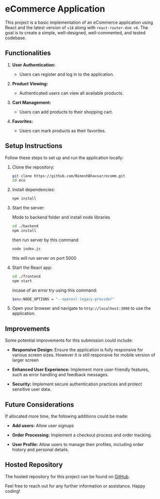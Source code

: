 # eCommerce Application

This project is a basic implementation of an eCommerce application using React and the latest version of `v18` along with `react-router-dom v6`. The goal is to create a simple, well-designed, well-commented, and tested codebase.

## Functionalities

1. **User Authentication:**
   - Users can register and log in to the application.

2. **Product Viewing:**
   - Authenticated users can view all available products.

3. **Cart Management:**
   - Users can add products to their shopping cart.
   
4. **Favorites:**
   - Users can mark products as their favorites.

## Setup Instructions

Follow these steps to set up and run the application locally:

1. Clone the repository:
   ```bash
   git clone https://github.com/NimeshBhavsar/ecomm.git
   cd eco
   ```

2. Install dependencies:
   ```bash
   npm install
   ```

3. Start the server:
   
   Mode to backend folder and install node libraries
   ```bash
   cd ./backend
   npm install
   ```
   then run server by this command
   ```bash
   node index.js
   ```
   this will run server on port 5000

4. Start the React app:
   ```bash
   cd ./frontend
   npm start
   ```
   incase of an error try using this command:
   ```bash
   $env:NODE_OPTIONS = "--openssl-legacy-provider"
   ```
   

5. Open your browser and navigate to `http://localhost:3000` to use the application.

## Improvements

Some potential improvements for this submission could include:

- **Responsive Design:** Ensure the application is fully responsive for various screen sizes. However it is still responsive for mobile version of larger screen

- **Enhanced User Experience:** Implement more user-friendly features, such as error handling and feedback messages.

- **Security:** Implement secure authentication practices and protect sensitive user data.

## Future Considerations

If allocated more time, the following additions could be made:

- **Add users:** Allow user signups

- **Order Processing:** Implement a checkout process and order tracking.

- **User Profile:** Allow users to manage their profiles, including order history and personal details.

## Hosted Repository

The hosted repository for this project can be found on [GitHub](https://github.com/NimeshBhavsar/ecomm).

Feel free to reach out for any further information or assistance. Happy coding!